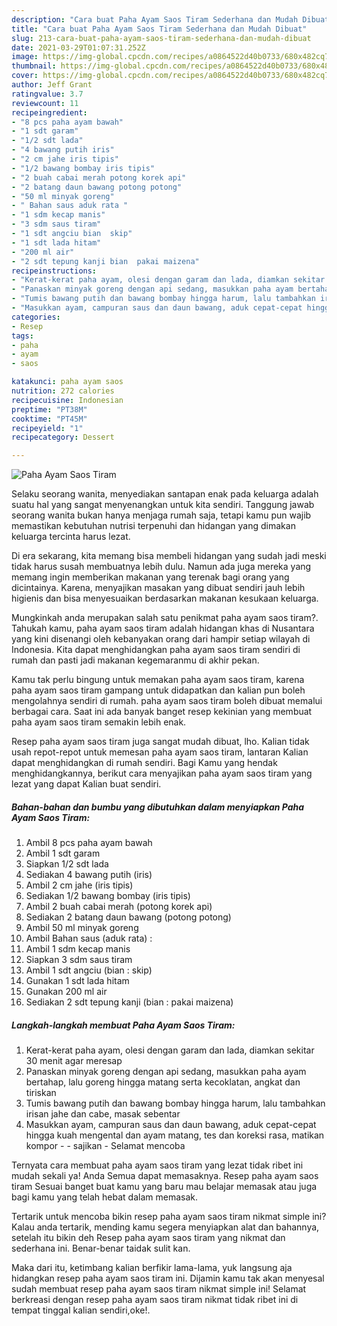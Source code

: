 ```yaml
---
description: "Cara buat Paha Ayam Saos Tiram Sederhana dan Mudah Dibuat"
title: "Cara buat Paha Ayam Saos Tiram Sederhana dan Mudah Dibuat"
slug: 213-cara-buat-paha-ayam-saos-tiram-sederhana-dan-mudah-dibuat
date: 2021-03-29T01:07:31.252Z
image: https://img-global.cpcdn.com/recipes/a0864522d40b0733/680x482cq70/paha-ayam-saos-tiram-foto-resep-utama.jpg
thumbnail: https://img-global.cpcdn.com/recipes/a0864522d40b0733/680x482cq70/paha-ayam-saos-tiram-foto-resep-utama.jpg
cover: https://img-global.cpcdn.com/recipes/a0864522d40b0733/680x482cq70/paha-ayam-saos-tiram-foto-resep-utama.jpg
author: Jeff Grant
ratingvalue: 3.7
reviewcount: 11
recipeingredient:
- "8 pcs paha ayam bawah"
- "1 sdt garam"
- "1/2 sdt lada"
- "4 bawang putih iris"
- "2 cm jahe iris tipis"
- "1/2 bawang bombay iris tipis"
- "2 buah cabai merah potong korek api"
- "2 batang daun bawang potong potong"
- "50 ml minyak goreng"
- " Bahan saus aduk rata "
- "1 sdm kecap manis"
- "3 sdm saus tiram"
- "1 sdt angciu bian  skip"
- "1 sdt lada hitam"
- "200 ml air"
- "2 sdt tepung kanji bian  pakai maizena"
recipeinstructions:
- "Kerat-kerat paha ayam, olesi dengan garam dan lada, diamkan sekitar 30 menit agar meresap"
- "Panaskan minyak goreng dengan api sedang, masukkan paha ayam bertahap, lalu goreng hingga matang serta kecoklatan, angkat dan tiriskan"
- "Tumis bawang putih dan bawang bombay hingga harum, lalu tambahkan irisan jahe dan cabe, masak sebentar"
- "Masukkan ayam, campuran saus dan daun bawang, aduk cepat-cepat hingga kuah mengental dan ayam matang, tes dan koreksi rasa, matikan kompor - sajikan Selamat mencoba"
categories:
- Resep
tags:
- paha
- ayam
- saos

katakunci: paha ayam saos 
nutrition: 272 calories
recipecuisine: Indonesian
preptime: "PT38M"
cooktime: "PT45M"
recipeyield: "1"
recipecategory: Dessert

---
```



![Paha Ayam Saos Tiram](https://img-global.cpcdn.com/recipes/a0864522d40b0733/680x482cq70/paha-ayam-saos-tiram-foto-resep-utama.jpg)

Selaku seorang wanita, menyediakan santapan enak pada keluarga adalah suatu hal yang sangat menyenangkan untuk kita sendiri. Tanggung jawab seorang  wanita bukan hanya menjaga rumah saja, tetapi kamu pun wajib memastikan kebutuhan nutrisi terpenuhi dan hidangan yang dimakan keluarga tercinta harus lezat.

Di era  sekarang, kita memang bisa membeli hidangan yang sudah jadi meski tidak harus susah membuatnya lebih dulu. Namun ada juga mereka yang memang ingin memberikan makanan yang terenak bagi orang yang dicintainya. Karena, menyajikan masakan yang dibuat sendiri jauh lebih higienis dan bisa menyesuaikan berdasarkan makanan kesukaan keluarga. 



Mungkinkah anda merupakan salah satu penikmat paha ayam saos tiram?. Tahukah kamu, paha ayam saos tiram adalah hidangan khas di Nusantara yang kini disenangi oleh kebanyakan orang dari hampir setiap wilayah di Indonesia. Kita dapat menghidangkan paha ayam saos tiram sendiri di rumah dan pasti jadi makanan kegemaranmu di akhir pekan.

Kamu tak perlu bingung untuk memakan paha ayam saos tiram, karena paha ayam saos tiram gampang untuk didapatkan dan kalian pun boleh mengolahnya sendiri di rumah. paha ayam saos tiram boleh dibuat memalui berbagai cara. Saat ini ada banyak banget resep kekinian yang membuat paha ayam saos tiram semakin lebih enak.

Resep paha ayam saos tiram juga sangat mudah dibuat, lho. Kalian tidak usah repot-repot untuk memesan paha ayam saos tiram, lantaran Kalian dapat menghidangkan di rumah sendiri. Bagi Kamu yang hendak menghidangkannya, berikut cara menyajikan paha ayam saos tiram yang lezat yang dapat Kalian buat sendiri.

<!--inarticleads1-->

##### Bahan-bahan dan bumbu yang dibutuhkan dalam menyiapkan Paha Ayam Saos Tiram:

1. Ambil 8 pcs paha ayam bawah
1. Ambil 1 sdt garam
1. Siapkan 1/2 sdt lada
1. Sediakan 4 bawang putih (iris)
1. Ambil 2 cm jahe (iris tipis)
1. Sediakan 1/2 bawang bombay (iris tipis)
1. Ambil 2 buah cabai merah (potong korek api)
1. Sediakan 2 batang daun bawang (potong potong)
1. Ambil 50 ml minyak goreng
1. Ambil  Bahan saus (aduk rata) :
1. Ambil 1 sdm kecap manis
1. Siapkan 3 sdm saus tiram
1. Ambil 1 sdt angciu (bian : skip)
1. Gunakan 1 sdt lada hitam
1. Gunakan 200 ml air
1. Sediakan 2 sdt tepung kanji (bian : pakai maizena)




<!--inarticleads2-->

##### Langkah-langkah membuat Paha Ayam Saos Tiram:

1. Kerat-kerat paha ayam, olesi dengan garam dan lada, diamkan sekitar 30 menit agar meresap
1. Panaskan minyak goreng dengan api sedang, masukkan paha ayam bertahap, lalu goreng hingga matang serta kecoklatan, angkat dan tiriskan
1. Tumis bawang putih dan bawang bombay hingga harum, lalu tambahkan irisan jahe dan cabe, masak sebentar
1. Masukkan ayam, campuran saus dan daun bawang, aduk cepat-cepat hingga kuah mengental dan ayam matang, tes dan koreksi rasa, matikan kompor - - sajikan - Selamat mencoba




Ternyata cara membuat paha ayam saos tiram yang lezat tidak ribet ini mudah sekali ya! Anda Semua dapat memasaknya. Resep paha ayam saos tiram Sesuai banget buat kamu yang baru mau belajar memasak atau juga bagi kamu yang telah hebat dalam memasak.

Tertarik untuk mencoba bikin resep paha ayam saos tiram nikmat simple ini? Kalau anda tertarik, mending kamu segera menyiapkan alat dan bahannya, setelah itu bikin deh Resep paha ayam saos tiram yang nikmat dan sederhana ini. Benar-benar taidak sulit kan. 

Maka dari itu, ketimbang kalian berfikir lama-lama, yuk langsung aja hidangkan resep paha ayam saos tiram ini. Dijamin kamu tak akan menyesal sudah membuat resep paha ayam saos tiram nikmat simple ini! Selamat berkreasi dengan resep paha ayam saos tiram nikmat tidak ribet ini di tempat tinggal kalian sendiri,oke!.

